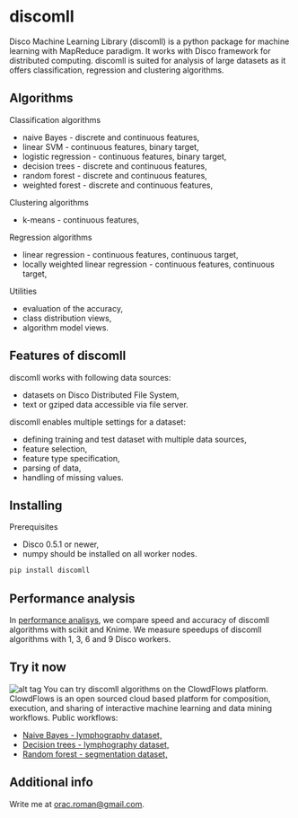 # discomll #

Disco Machine Learning Library (discomll) is a python package for machine learning with MapReduce paradigm. It works with Disco framework for distributed computing. discomll is suited for analysis of large datasets as it offers classification, regression and clustering algorithms. 

## Algorithms ##
Classification algorithms
- naive Bayes - discrete and continuous features, 
- linear SVM - continuous features, binary target,
- logistic regression - continuous features, binary target,
- decision trees - discrete and continuous features, 
- random forest - discrete and continuous features,
- weighted forest - discrete and continuous features,

Clustering algorithms
- k-means - continuous features,

Regression algorithms
- linear regression - continuous features, continuous target,
- locally weighted linear regression - continuous features, continuous target,

Utilities
- evaluation of the accuracy,
- class distribution views,
- algorithm model views.

## Features of discomll ##
discomll works with following data sources:
- datasets on Disco Distributed File System,
- text or gziped data accessible via file server.

discomll enables multiple settings for a dataset:
- defining training and test dataset with multiple data sources,
- feature selection,
- feature type specification,
- parsing of data,
- handling of missing values.

## Installing ##
Prerequisites
- Disco 0.5.1 or newer,
- numpy should be installed on all worker nodes.

```bash
pip install discomll
```

## Performance analysis ##
In [performance analisys](http://1drv.ms/1qj6680), we compare speed and accuracy of discomll algorithms with scikit and Knime. We measure speedups of discomll algorithms with 1, 3, 6 and 9 Disco workers. 

## Try it now ##
![alt tag](https://github.com/romanorac/discomll/blob/master/big_data_workflow.png)
You can try discomll algorithms on the ClowdFlows platform. ClowdFlows is an open sourced cloud based platform for composition, execution, and sharing of interactive machine learning and data mining workflows. Public workflows:

- [Naive Bayes - lymphography dataset,](http://clowdflows.org/workflow/2729/)
- [Decision trees - lymphography dataset,](http://clowdflows.org/workflow/2727/)
- [Random forest - segmentation dataset,](http://clowdflows.org/workflow/2731/)


## Additional info ##
Write me at orac.roman@gmail.com.




